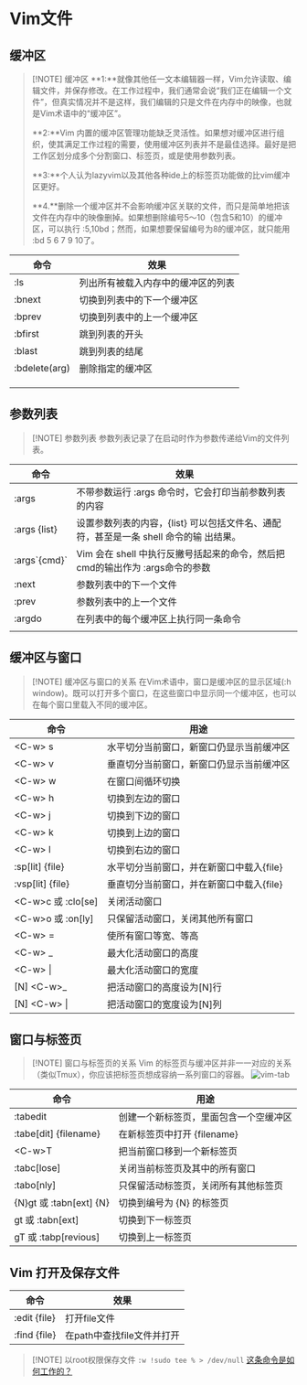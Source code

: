# Vim文件

## 缓冲区

> [!NOTE] 缓冲区
> **1:**就像其他任一文本编辑器一样，Vim允许读取、编辑文件，并保存修改。在工作过程中，我们通常会说“我们正在编辑一个文件”，但真实情况并不是这样，我们编辑的只是文件在内存中的映像，也就是Vim术语中的“缓冲区”。
>
> **2:**Vim 内置的缓冲区管理功能缺乏灵活性。如果想对缓冲区进行组织，使其满足工作过程的需要，使用缓冲区列表并不是最佳选择。最好是把工作区划分成多个分割窗口、标签页，或是使用参数列表。
>
> **3:**个人认为lazyvim以及其他各种ide上的标签页功能做的比vim缓冲区更好。
>
> **4.**删除一个缓冲区并不会影响缓冲区关联的文件，而只是简单地把该文件在内存中的映像删掉。如果想删除编号5～10（包含5和10）的缓冲区，可以执行 :5,10bd；然而，如果想要保留编号为8的缓冲区，就只能用 :bd 5 6 7 9 10了。

| 命令            | 效果                |
| ------------- | ----------------- |
| :ls           | 列出所有被载入内存中的缓冲区的列表 |
| :bnext        | 切换到列表中的下一个缓冲区     |
| :bprev        | 切换到列表中的上一个缓冲区<br> |
| :bfirst       | 跳到列表的开头           |
| :blast        | 跳到列表的结尾           |
| :bdelete(arg) | 删除指定的缓冲区          |
|               |                   |
|               |                   |
|               |                   |
## 参数列表

> [!NOTE] 参数列表
> 参数列表记录了在启动时作为参数传递给Vim的文件列表。
> 

| 命令                 | 效果                                                 |
| ------------------ | -------------------------------------------------- |
| :args              | 不带参数运行 :args 命令时，它会打印当前参数列表的内容                     |
| :args {list}       | 设置参数列表的内容，{list} 可以包括文件名、通配符，甚至是一条 shell 命令的输 出结果。 |
| :args\`{cmd}\`<br> | Vim 会在 shell 中执行反撇号括起来的命令，然后把cmd的输出作为 :args命令的参数   |
| :next              | 参数列表中的下一个文件                                        |
| :prev<br>          | 参数列表中的上一个文件                                        |
| :argdo             | 在列表中的每个缓冲区上执行同一条命令                                 |
|                    |                                                    |

## 缓冲区与窗口

> [!NOTE] 缓冲区与窗口的关系
> 在Vim术语中，窗口是缓冲区的显示区域(:h window)。既可以打开多个窗口，在这些窗口中显示同一个缓冲区，也可以在每个窗口里载入不同的缓冲区。

| 命令                 | 用途                      |
| ------------------ | ----------------------- |
| \<C-w> s<br>       | 水平切分当前窗口，新窗口仍显示当前缓冲区    |
| \<C-w> v           | 垂直切分当前窗口，新窗口仍显示当前缓冲区    |
| \<C-w> w           | 在窗口间循环切换                |
| \<C-w> h           | 切换到左边的窗口                |
| \<C-w> j           | 切换到下边的窗口                |
| \<C-w> k           | 切换到上边的窗口                |
| \<C-w> l           | 切换到右边的窗口                |
| :sp[lit] {file}    | 水平切分当前窗口，并在新窗口中载入{file} |
| :vsp[lit] {file}   | 垂直切分当前窗口，并在新窗口中载入{file} |
| \<C-w>c 或 :clo[se] | 关闭活动窗口                  |
| \<C-w>o 或 :on[ly]  | 只保留活动窗口，关闭其他所有窗口        |
| \<C-w> =           | 使所有窗口等宽、等高              |
| \<C-w> _           | 最大化活动窗口的高度              |
| \<C-w> \|          | 最大化活动窗口的宽度              |
| [N] \<C-w>_        | 把活动窗口的高度设为[N]行          |
| [N] \<C-w> \|      | 把活动窗口的宽度设为[N]列          |


## 窗口与标签页

> [!NOTE] 窗口与标签页的关系
> Vim 的标签页与缓冲区并非一一对应的关系（类似Tmux），你应该把标签页想成容纳一系列窗口的容器。
> ![vim-tab](../../files/images/zk/vim-tab.png)

| 命令                     | 用途                  |
| ---------------------- | ------------------- |
| :tabedit               | 创建一个新标签页，里面包含一个空缓冲区 |
| :tabe[dit] {filename}  | 在新标签页中打开 {filename} |
| \<C-w>T                | 把当前窗口移到一个新标签页       |
| :tabc[lose]            | 关闭当前标签页及其中的所有窗口     |
| :tabo[nly]<br>         | 只保留活动标签页，关闭所有其他标签页  |
| {N}gt 或 :tabn[ext] {N} | 切换到编号为 {N} 的标签页     |
| gt 或 :tabn[ext]        | 切换到下一标签页            |
| gT 或 :tabp[revious]    | 切换到上一标签页            |


## Vim 打开及保存文件

| 命令           | 效果                |
| ------------ | ----------------- |
| :edit {file} | 打开file文件          |
| :find {file} | 在path中查找file文件并打开 |

> [!NOTE] 以root权限保存文件
> `:w !sudo tee % > /dev/null`
> [这条命令是如何工作的？](files/books/Vim.pdf#page=181&selection=72,0,72,11)
> 

